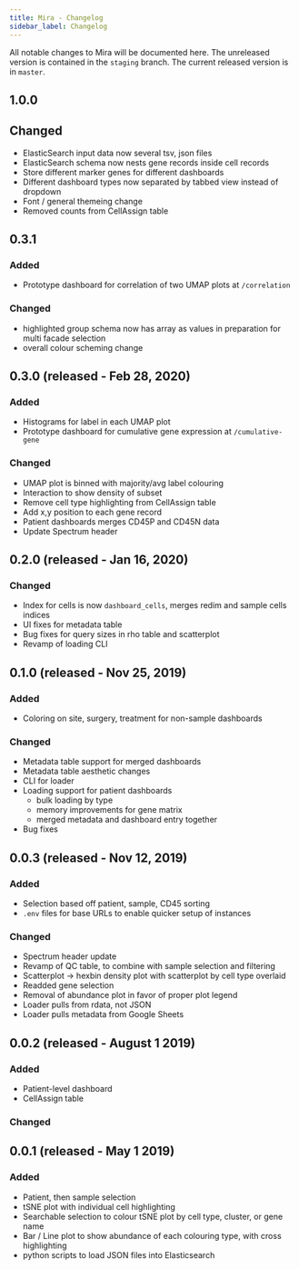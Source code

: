 ```yaml
---
title: Mira - Changelog
sidebar_label: Changelog
---
```


All notable changes to Mira will be documented here. The unreleased version is contained in the `staging` branch. The current released version is in `master`.

## 1.0.0

## Changed

- ElasticSearch input data now several tsv, json files
- ElasticSearch schema now nests gene records inside cell records
- Store different marker genes for different dashboards
- Different dashboard types now separated by tabbed view instead of dropdown
- Font / general themeing change
- Removed counts from CellAssign table

## 0.3.1

### Added

- Prototype dashboard for correlation of two UMAP plots at `/correlation`

### Changed

- highlighted group schema now has array as values in preparation for multi facade selection
- overall colour scheming change

## 0.3.0 (released - Feb 28, 2020)

### Added

- Histograms for label in each UMAP plot
- Prototype dashboard for cumulative gene expression at `/cumulative-gene`

### Changed

- UMAP plot is binned with majority/avg label colouring
- Interaction to show density of subset
- Remove cell type highlighting from CellAssign table
- Add x,y position to each gene record
- Patient dashboards merges CD45P and CD45N data
- Update Spectrum header

## 0.2.0 (released - Jan 16, 2020)

### Changed

- Index for cells is now `dashboard_cells`, merges redim and sample cells indices
- UI fixes for metadata table
- Bug fixes for query sizes in rho table and scatterplot
- Revamp of loading CLI

## 0.1.0 (released - Nov 25, 2019)

### Added

- Coloring on site, surgery, treatment for non-sample dashboards

### Changed

- Metadata table support for merged dashboards
- Metadata table aesthetic changes
- CLI for loader
- Loading support for patient dashboards
  - bulk loading by type
  - memory improvements for gene matrix
  - merged metadata and dashboard entry together
- Bug fixes

## 0.0.3 (released - Nov 12, 2019)

### Added

- Selection based off patient, sample, CD45 sorting
- `.env` files for base URLs to enable quicker setup of instances

### Changed

- Spectrum header update
- Revamp of QC table, to combine with sample selection and filtering
- Scatterplot -> hexbin density plot with scatterplot by cell type overlaid
- Readded gene selection
- Removal of abundance plot in favor of proper plot legend
- Loader pulls from rdata, not JSON
- Loader pulls metadata from Google Sheets

## 0.0.2 (released - August 1 2019)

### Added

- Patient-level dashboard
- CellAssign table

### Changed

## 0.0.1 (released - May 1 2019)

### Added

- Patient, then sample selection
- tSNE plot with individual cell highlighting
- Searchable selection to colour tSNE plot by cell type, cluster, or gene name
- Bar / Line plot to show abundance of each colouring type, with cross highlighting
- python scripts to load JSON files into Elasticsearch
